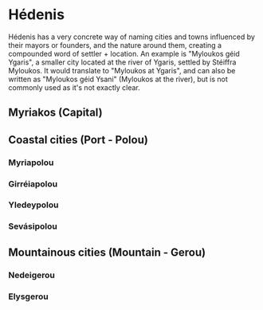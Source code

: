# Hédenis
Hédenis has a very concrete way of naming cities and towns influenced by their mayors or founders, and the nature around them, creating a compounded word of settler + location. An example is "Myloukos géid Ygaris", a smaller city located at the river of Ygaris, settled by Stéiffra Myloukos. It would translate to "Myloukos at Ygaris", and can also be written as "Myloukos géid Ysani" (Myloukos at the river), but is not commonly used as it's not exactly clear.
## Myriakos (Capital)

## Coastal cities (Port - Polou)
### Myriapolou

### Girréiapolou

### Yledeypolou

### Sevásipolou

## Mountainous cities (Mountain - Gerou)

### Nedeigerou

### Elysgerou
